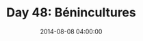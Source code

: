 ---
permalink: /jekyll/update/2014/08/08/day48
redirect_to: http://arounddh.elotroalex.com/jekyll/update/2014/08/08/day48
layout: base_redirect
title:  "Day 48: Bénincultures"
date:   2014-08-08 04:00:00
categories: jekyll update
---
